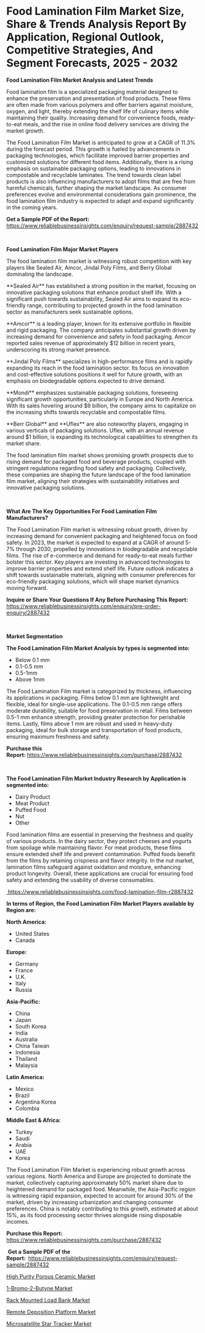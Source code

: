 <p><h1>Food Lamination Film Market Size, Share & Trends Analysis Report By Application, Regional Outlook, Competitive Strategies, And Segment Forecasts, 2025 - 2032</h1></p><p><strong>Food Lamination Film Market Analysis and Latest Trends</strong></p>
<p><p>Food lamination film is a specialized packaging material designed to enhance the preservation and presentation of food products. These films are often made from various polymers and offer barriers against moisture, oxygen, and light, thereby extending the shelf life of culinary items while maintaining their quality. Increasing demand for convenience foods, ready-to-eat meals, and the rise in online food delivery services are driving the market growth.</p><p>The Food Lamination Film Market is anticipated to grow at a CAGR of 11.3% during the forecast period. This growth is fueled by advancements in packaging technologies, which facilitate improved barrier properties and customized solutions for different food items. Additionally, there is a rising emphasis on sustainable packaging options, leading to innovations in compostable and recyclable laminates. The trend towards clean label products is also influencing manufacturers to adopt films that are free from harmful chemicals, further shaping the market landscape. As consumer preferences evolve and environmental considerations gain prominence, the food lamination film industry is expected to adapt and expand significantly in the coming years.</p></p>
<p><strong>Get a Sample PDF of the Report:&nbsp;</strong> <a href="https://www.reliablebusinessinsights.com/enquiry/request-sample/2887432?utm_campaign=97&utm_medium=2&utm_source=Github&utm_content=ia&utm_term=14032025&utm_id=food-lamination-film">https://www.reliablebusinessinsights.com/enquiry/request-sample/2887432</a></p>
<p>&nbsp;</p>
<p><strong>Food Lamination Film Major Market Players</strong></p>
<p><p>The food lamination film market is witnessing robust competition with key players like Sealed Air, Amcor, Jindal Poly Films, and Berry Global dominating the landscape. </p><p>**Sealed Air** has established a strong position in the market, focusing on innovative packaging solutions that enhance product shelf life. With a significant push towards sustainability, Sealed Air aims to expand its eco-friendly range, contributing to projected growth in the food lamination sector as manufacturers seek sustainable options.</p><p>**Amcor** is a leading player, known for its extensive portfolio in flexible and rigid packaging. The company anticipates substantial growth driven by increasing demand for convenience and safety in food packaging. Amcor reported sales revenue of approximately $12 billion in recent years, underscoring its strong market presence.</p><p>**Jindal Poly Films** specializes in high-performance films and is rapidly expanding its reach in the food lamination sector. Its focus on innovation and cost-effective solutions positions it well for future growth, with an emphasis on biodegradable options expected to drive demand.</p><p>**Mondi** emphasizes sustainable packaging solutions, foreseeing significant growth opportunities, particularly in Europe and North America. With its sales hovering around $9 billion, the company aims to capitalize on the increasing shifts towards recyclable and compostable films.</p><p>**Berr Global** and **Uflex** are also noteworthy players, engaging in various verticals of packaging solutions. Uflex, with an annual revenue around $1 billion, is expanding its technological capabilities to strengthen its market share.</p><p>The food lamination film market shows promising growth prospects due to rising demand for packaged food and beverage products, coupled with stringent regulations regarding food safety and packaging. Collectively, these companies are shaping the future landscape of the food lamination film market, aligning their strategies with sustainability initiatives and innovative packaging solutions.</p></p>
<p>&nbsp;</p>
<p><strong>What Are The Key Opportunities For Food Lamination Film Manufacturers?</strong></p>
<p><p>The Food Lamination Film market is witnessing robust growth, driven by increasing demand for convenient packaging and heightened focus on food safety. In 2023, the market is expected to expand at a CAGR of around 5-7% through 2030, propelled by innovations in biodegradable and recyclable films. The rise of e-commerce and demand for ready-to-eat meals further bolster this sector. Key players are investing in advanced technologies to improve barrier properties and extend shelf life. Future outlook indicates a shift towards sustainable materials, aligning with consumer preferences for eco-friendly packaging solutions, which will shape market dynamics moving forward.</p></p>
<p><strong>Inquire or Share Your Questions If Any Before Purchasing This Report:</strong> <a href="https://www.reliablebusinessinsights.com/enquiry/pre-order-enquiry/2887432?utm_campaign=97&utm_medium=2&utm_source=Github&utm_content=ia&utm_term=14032025&utm_id=food-lamination-film">https://www.reliablebusinessinsights.com/enquiry/pre-order-enquiry/2887432</a></p>
<p>&nbsp;</p>
<p><strong>Market Segmentation</strong></p>
<p><strong>The Food Lamination Film Market Analysis by types is segmented into:</strong></p>
<p><ul><li>Below 0.1 mm</li><li>0.1-0.5 mm</li><li>0.5-1mm</li><li>Above 1mm</li></ul></p>
<p><p>The Food Lamination Film market is categorized by thickness, influencing its applications in packaging. Films below 0.1 mm are lightweight and flexible, ideal for single-use applications. The 0.1-0.5 mm range offers moderate durability, suitable for food preservation in retail. Films between 0.5-1 mm enhance strength, providing greater protection for perishable items. Lastly, films above 1 mm are robust and used in heavy-duty packaging, ideal for bulk storage and transportation of food products, ensuring maximum freshness and safety.</p></p>
<p><strong>Purchase this Report:&nbsp;</strong><a href="https://www.reliablebusinessinsights.com/purchase/2887432?utm_campaign=97&utm_medium=2&utm_source=Github&utm_content=ia&utm_term=14032025&utm_id=food-lamination-film">https://www.reliablebusinessinsights.com/purchase/2887432</a></p>
<p>&nbsp;</p>
<p><strong>The Food Lamination Film Market Industry Research by Application is segmented into:</strong></p>
<p><ul><li>Dairy Product</li><li>Meat Product</li><li>Puffed Food</li><li>Nut</li><li>Other</li></ul></p>
<p><p>Food lamination films are essential in preserving the freshness and quality of various products. In the dairy sector, they protect cheeses and yogurts from spoilage while maintaining flavor. For meat products, these films ensure extended shelf life and prevent contamination. Puffed foods benefit from the films by retaining crispness and flavor integrity. In the nut market, lamination films safeguard against oxidation and moisture, enhancing product longevity. Overall, these applications are crucial for ensuring food safety and extending the usability of diverse consumables.</p></p>
<p><a href="https://www.reliablebusinessinsights.com/food-lamination-film-r2887432?utm_campaign=97&utm_medium=2&utm_source=Github&utm_content=ia&utm_term=14032025&utm_id=food-lamination-film">&nbsp;https://www.reliablebusinessinsights.com/food-lamination-film-r2887432</a></p>
<p><strong>In terms of Region, the Food Lamination Film Market Players available by Region are:</strong></p>
<p>
    <p> <strong> North America: </strong>
        <ul>
            <li>United States</li>
            <li>Canada</li>
        </ul>
        </p> 
    <p> <strong> Europe: </strong>
        <ul>
            <li>Germany</li>
            <li>France</li>
            <li>U.K.</li>
            <li>Italy</li>
            <li>Russia</li>
        </ul>
        </p> 
    <p> <strong> Asia-Pacific: </strong>
        <ul>
            <li>China</li>
            <li>Japan</li>
            <li>South Korea</li>
            <li>India</li>
            <li>Australia</li>
            <li>China Taiwan</li>
            <li>Indonesia</li>
            <li>Thailand</li>
            <li>Malaysia</li>
        </ul>
        </p> 
    <p> <strong> Latin America: </strong>
        <ul>
            <li>Mexico</li>
            <li>Brazil</li>
            <li>Argentina Korea</li>
            <li>Colombia</li>
        </ul>
        </p> 
    <p> <strong> Middle East & Africa: </strong>
        <ul>
            <li>Turkey</li>
            <li>Saudi</li>
            <li>Arabia</li>
            <li>UAE</li>
            <li>Korea</li>
        </ul>
    </p>
    </p>
<p><p>The Food Lamination Film Market is experiencing robust growth across various regions. North America and Europe are projected to dominate the market, collectively capturing approximately 50% market share due to heightened demand for packaged food. Meanwhile, the Asia-Pacific region is witnessing rapid expansion, expected to account for around 30% of the market, driven by increasing urbanization and changing consumer preferences. China is notably contributing to this growth, estimated at about 15%, as its food processing sector thrives alongside rising disposable incomes.</p></p>
<p><strong>Purchase this Report: </strong><a href="https://www.reliablebusinessinsights.com/purchase/2887432?utm_campaign=97&utm_medium=2&utm_source=Github&utm_content=ia&utm_term=14032025&utm_id=food-lamination-film">https://www.reliablebusinessinsights.com/purchase/2887432</a></p>
<p>&nbsp;<strong>Get a Sample PDF of the Report:&nbsp;&nbsp;</strong><a href="https://www.reliablebusinessinsights.com/enquiry/request-sample/2887432?utm_campaign=97&utm_medium=2&utm_source=Github&utm_content=ia&utm_term=14032025&utm_id=food-lamination-film">https://www.reliablebusinessinsights.com/enquiry/request-sample/2887432</a></p>
<p><strong></strong></p>
<p><p><a href="https://github.com/obajimlaweh59/Market-Research-Report-List-1/blob/main/high-purity-porous-ceramic-market.md?utm_campaign=97&utm_medium=2&utm_source=Github&utm_content=ia&utm_term=14032025&utm_id=food-lamination-film">High Purity Porous Ceramic Market</a></p><p><a href="https://github.com/cordaysamaya/Market-Research-Report-List-1/blob/main/1-bromo-2-butyne-market.md?utm_campaign=97&utm_medium=2&utm_source=Github&utm_content=ia&utm_term=14032025&utm_id=food-lamination-film">1-Bromo-2-Butyne Market</a></p><p><a href="https://github.com/taffouasaoka/Market-Research-Report-List-1/blob/main/rack-mounted-load-bank-market.md?utm_campaign=97&utm_medium=2&utm_source=Github&utm_content=ia&utm_term=14032025&utm_id=food-lamination-film">Rack Mounted Load Bank Market</a></p><p><a href="https://github.com/kuciakkukalo/Market-Research-Report-List-1/blob/main/remote-deposition-platform-market.md?utm_campaign=97&utm_medium=2&utm_source=Github&utm_content=ia&utm_term=14032025&utm_id=food-lamination-film">Remote Deposition Platform Market</a></p><p><a href="https://github.com/botocniveda/Market-Research-Report-List-1/blob/main/microsatellite-star-tracker-market.md?utm_campaign=97&utm_medium=2&utm_source=Github&utm_content=ia&utm_term=14032025&utm_id=food-lamination-film">Microsatellite Star Tracker Market</a></p></p>